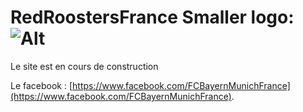 # RedRoostersFrance              Smaller logo: ![Alt][1]

[1]: https://pbs.twimg.com/profile_images/1255143500980486146/IymfFfk8_400x400.jpg

Le site est en cours de construction


Le facebook : [https://www.facebook.com/FCBayernMunichFrance](https://www.facebook.com/FCBayernMunichFrance).
